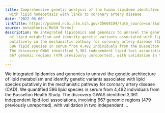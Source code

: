 ```yaml
---
title: Comprehensive genetic analysis of the human lipidome identifies loci associated
  with lipid homeostasis with links to coronary artery disease
date: '2022-06-06'
linkTitle: https://pubmed.ncbi.nlm.nih.gov/35668104/?utm_source=curl&utm_medium=rss&utm_campaign=pubmed-2&utm_content=1Zkrxt7ktlCbHBXEV3v65xxSnkSWNsJ1A6Fq3gBniKhGfIUslK&fc=20210907212339&ff=20220608211508&v=2.17.6
source: metablomics[MeSH Terms]
description: We integrated lipidomics and genomics to unravel the genetic architecture
  of lipid metabolism and identify genetic variants associated with lipid species
  putatively in the mechanistic pathway for coronary artery disease (CAD). We quantified
  596 lipid species in serum from 4,492 individuals from the Busselton Health Study.
  The discovery GWAS identified 3,361 independent lipid-loci associations, involving
  667 genomic regions (479 previously unreported), with validation in two independent
  ...
---
```

We integrated lipidomics and genomics to unravel the genetic architecture of lipid metabolism and identify genetic variants associated with lipid species putatively in the mechanistic pathway for coronary artery disease (CAD). We quantified 596 lipid species in serum from 4,492 individuals from the Busselton Health Study. The discovery GWAS identified 3,361 independent lipid-loci associations, involving 667 genomic regions (479 previously unreported), with validation in two independent ...